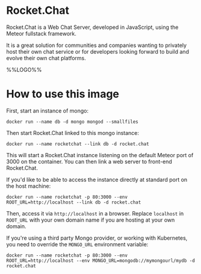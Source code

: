 # Rocket.Chat

Rocket.Chat is a Web Chat Server, developed in JavaScript, using the Meteor fullstack framework.

It is a great solution for communities and companies wanting to privately host their own chat service or for developers looking forward to build and evolve their own chat platforms.

%%LOGO%%

# How to use this image

First, start an instance of mongo:

    docker run --name db -d mongo mongod --smallfiles

Then start Rocket.Chat linked to this mongo instance:

    docker run --name rocketchat --link db -d rocket.chat

This will start a Rocket.Chat instance listening on the default Meteor port of 3000 on the container.  You can then link a web server to front-end Rocket.Chat.

If you'd like to be able to access the instance directly at standard port on the host machine:

    docker run --name rocketchat -p 80:3000 --env ROOT_URL=http://localhost --link db -d rocket.chat

Then, access it via `http://localhost` in a browser.  Replace `localhost` in `ROOT_URL` with your own domain name if you are hosting at your own domain.

If you're using a third party Mongo provider, or working with Kubernetes, you need to override the `MONGO_URL` environment variable:

    docker run --name rocketchat -p 80:3000 --env ROOT_URL=http://localhost --env MONGO_URL=mongodb://mymongourl/mydb -d rocket.chat

